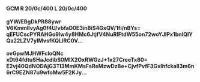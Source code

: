 #### GCM R 20/0c/400 L 20/0c/400
**gYW/EBgDkPR88ywr**<br/>**V6KmmlIvyAg0f4U/vbfaD0E3in8iS4GxQV/1fi/nBYs=**<br/>**qEFUCscPYRAHGo9lw4y8HMc6JtjfV4NuRIFtdW55on72woYJlPx1bnIQIYQa22LZV7yIMvsfKQLlRC0V...**<br/><br/>
**ovGpwMJHWFcloQNc**<br/>**xDt64fdtuSHaJcdibS0MlX2OxRWGzJ+1x27CreeTx80=**<br/>**E2vj40QdNODAjG3Tl3MmKMsFsReMzwDz8e+CjvfPvfF3GxIhfckaIl3m6n6rC9EZN87u9wfoMw5F2KJy...**